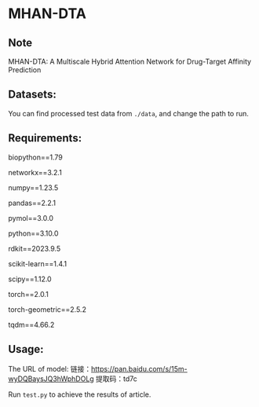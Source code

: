 # MHAN-DTA
## Note 
MHAN-DTA: A Multiscale Hybrid Attention  Network for Drug-Target Affinity Prediction

## Datasets:
You can find processed test data from `./data`, and change the path to run.

## Requirements:
biopython==1.79

networkx==3.2.1

numpy==1.23.5

pandas==2.2.1

pymol==3.0.0

python==3.10.0

rdkit==2023.9.5

scikit-learn==1.4.1

scipy==1.12.0

torch==2.0.1 

torch-geometric==2.5.2

tqdm==4.66.2
## Usage:
The URL of model: 链接：https://pan.baidu.com/s/15m-wyDQBaysJQ3hWphDOLg 提取码：td7c 

Run `test.py` to achieve the results of article.

